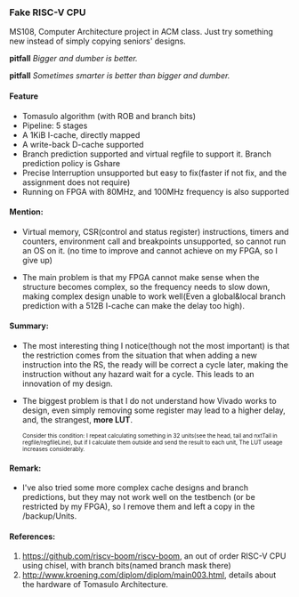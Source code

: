 ###  Fake RISC-V CPU
MS108, Computer Architecture project in ACM class. Just try something new instead of simply copying seniors' designs. 

**pitfall** *Bigger and dumber is better.* 

**pitfall** *Sometimes smarter is better than bigger and dumber.* 

#### Feature

* Tomasulo algorithm (with ROB and branch bits)
* Pipeline: 5 stages
* A 1KiB I-cache, directly mapped
* A write-back D-cache supported
* Branch prediction supported and virtual regfile to support it. Branch prediction policy is Gshare
* Precise Interruption unsupported but easy to fix(faster if not fix, and the assignment does not require)
* Running on FPGA with 80MHz, and 100MHz frequency is also supported

#### Mention: 

* Virtual memory, CSR(control and status register) instructions, timers and counters, environment call and breakpoints unsupported, so cannot run an OS on it. (no time to improve and cannot achieve on my FPGA, so I give up)

* The main problem is that my FPGA cannot make sense when the structure becomes complex, so the frequency needs to slow down, making complex design unable to work well(Even a global&local branch prediction with a 512B I-cache can make the delay too high). 

#### Summary: 

* The most interesting thing I notice(though not the most important) is that the restriction comes from the situation that when adding a new instruction into the RS, the ready will be correct a cycle later, making the instruction without any hazard wait for a cycle. This leads to an innovation of my design. 

* The biggest problem is that I do not understand how Vivado works to design, even simply removing some register may lead to a  higher delay, and, the strangest, **more LUT**. 

    <font size=1>Consider this condition: I repeat calculating something in 32 units(see the head, tail and nxtTail in regfile/regfileLine), but if I calculate them outside and send the result to each unit, The LUT useage increases considerably. </font>

#### Remark: 

* I've also tried some more complex cache designs and branch predictions, but they may not work well on the testbench (or be restricted by my FPGA), so I remove them and left a copy in the /backup/Units. 

#### References:

1. https://github.com/riscv-boom/riscv-boom, an out of order RISC-V CPU using chisel, with branch bits(named branch mask there)
2. http://www.kroening.com/diplom/diplom/main003.html, details about the hardware of Tomasulo Architecture.
